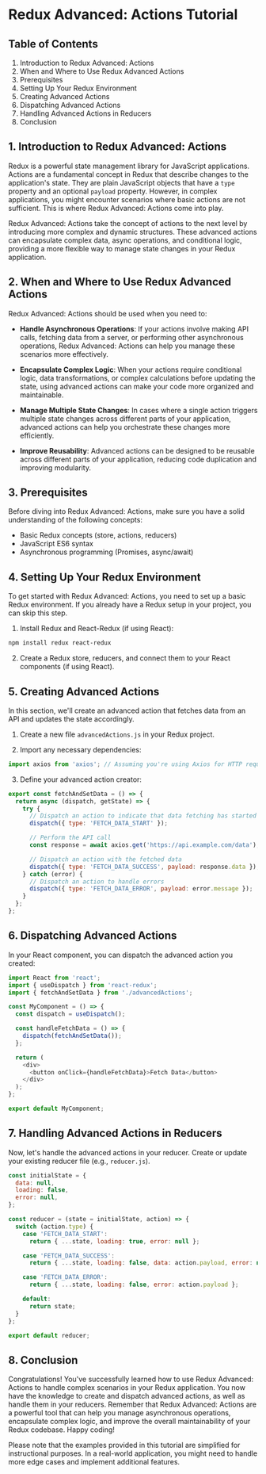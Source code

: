# Redux Advanced: Actions Tutorial

## Table of Contents

1. Introduction to Redux Advanced: Actions
2. When and Where to Use Redux Advanced Actions
3. Prerequisites
4. Setting Up Your Redux Environment
5. Creating Advanced Actions
6. Dispatching Advanced Actions
7. Handling Advanced Actions in Reducers
8. Conclusion

## 1. Introduction to Redux Advanced: Actions

Redux is a powerful state management library for JavaScript applications. Actions are a fundamental concept in Redux that describe changes to the application's state. They are plain JavaScript objects that have a `type` property and an optional `payload` property. However, in complex applications, you might encounter scenarios where basic actions are not sufficient. This is where Redux Advanced: Actions come into play.

Redux Advanced: Actions take the concept of actions to the next level by introducing more complex and dynamic structures. These advanced actions can encapsulate complex data, async operations, and conditional logic, providing a more flexible way to manage state changes in your Redux application.

## 2. When and Where to Use Redux Advanced Actions

Redux Advanced: Actions should be used when you need to:

- **Handle Asynchronous Operations**: If your actions involve making API calls, fetching data from a server, or performing other asynchronous operations, Redux Advanced: Actions can help you manage these scenarios more effectively.

- **Encapsulate Complex Logic**: When your actions require conditional logic, data transformations, or complex calculations before updating the state, using advanced actions can make your code more organized and maintainable.

- **Manage Multiple State Changes**: In cases where a single action triggers multiple state changes across different parts of your application, advanced actions can help you orchestrate these changes more efficiently.

- **Improve Reusability**: Advanced actions can be designed to be reusable across different parts of your application, reducing code duplication and improving modularity.

## 3. Prerequisites

Before diving into Redux Advanced: Actions, make sure you have a solid understanding of the following concepts:

- Basic Redux concepts (store, actions, reducers)
- JavaScript ES6 syntax
- Asynchronous programming (Promises, async/await)

## 4. Setting Up Your Redux Environment

To get started with Redux Advanced: Actions, you need to set up a basic Redux environment. If you already have a Redux setup in your project, you can skip this step.

1. Install Redux and React-Redux (if using React):

```bash
npm install redux react-redux
```

2. Create a Redux store, reducers, and connect them to your React components (if using React).

## 5. Creating Advanced Actions

In this section, we'll create an advanced action that fetches data from an API and updates the state accordingly.

1. Create a new file `advancedActions.js` in your Redux project.

2. Import any necessary dependencies:

```javascript
import axios from 'axios'; // Assuming you're using Axios for HTTP requests
```

3. Define your advanced action creator:

```javascript
export const fetchAndSetData = () => {
  return async (dispatch, getState) => {
    try {
      // Dispatch an action to indicate that data fetching has started
      dispatch({ type: 'FETCH_DATA_START' });

      // Perform the API call
      const response = await axios.get('https://api.example.com/data');

      // Dispatch an action with the fetched data
      dispatch({ type: 'FETCH_DATA_SUCCESS', payload: response.data });
    } catch (error) {
      // Dispatch an action to handle errors
      dispatch({ type: 'FETCH_DATA_ERROR', payload: error.message });
    }
  };
};
```

## 6. Dispatching Advanced Actions

In your React component, you can dispatch the advanced action you created:

```javascript
import React from 'react';
import { useDispatch } from 'react-redux';
import { fetchAndSetData } from './advancedActions';

const MyComponent = () => {
  const dispatch = useDispatch();

  const handleFetchData = () => {
    dispatch(fetchAndSetData());
  };

  return (
    <div>
      <button onClick={handleFetchData}>Fetch Data</button>
    </div>
  );
};

export default MyComponent;
```

## 7. Handling Advanced Actions in Reducers

Now, let's handle the advanced actions in your reducer. Create or update your existing reducer file (e.g., `reducer.js`).

```javascript
const initialState = {
  data: null,
  loading: false,
  error: null,
};

const reducer = (state = initialState, action) => {
  switch (action.type) {
    case 'FETCH_DATA_START':
      return { ...state, loading: true, error: null };

    case 'FETCH_DATA_SUCCESS':
      return { ...state, loading: false, data: action.payload, error: null };

    case 'FETCH_DATA_ERROR':
      return { ...state, loading: false, error: action.payload };

    default:
      return state;
  }
};

export default reducer;
```

## 8. Conclusion

Congratulations! You've successfully learned how to use Redux Advanced: Actions to handle complex scenarios in your Redux application. You now have the knowledge to create and dispatch advanced actions, as well as handle them in your reducers. Remember that Redux Advanced: Actions are a powerful tool that can help you manage asynchronous operations, encapsulate complex logic, and improve the overall maintainability of your Redux codebase. Happy coding!

Please note that the examples provided in this tutorial are simplified for instructional purposes. In a real-world application, you might need to handle more edge cases and implement additional features.
